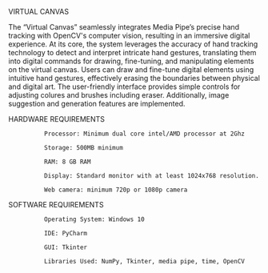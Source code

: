 VIRTUAL CANVAS

The “Virtual Canvas” seamlessly integrates Media Pipe’s precise hand tracking with OpenCV's computer vision, resulting in an immersive digital experience. At its core, the system leverages the accuracy of hand tracking technology to detect and interpret intricate hand gestures, translating them into digital commands for drawing, fine-tuning, and manipulating elements on the virtual canvas. 
Users can draw and fine-tune digital elements using intuitive hand gestures, effectively erasing the boundaries between physical and digital art. The user-friendly 
interface provides simple controls for adjusting colures and brushes including eraser. Additionally, image suggestion and generation features are implemented.

 HARDWARE REQUIREMENTS

              Processor: Minimum dual core intel/AMD processor at 2Ghz

              Storage: 500MB minimum

              RAM: 8 GB RAM 

              Display: Standard monitor with at least 1024x768 resolution.

              Web camera: minimum 720p or 1080p camera 

SOFTWARE REQUIREMENTS

              Operating System: Windows 10 
              
              IDE: PyCharm
              
              GUI: Tkinter
              
              Libraries Used: NumPy, Tkinter, media pipe, time, OpenCV





